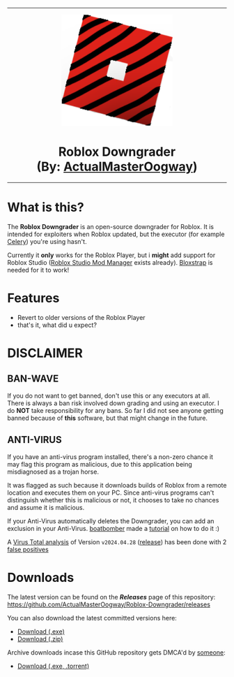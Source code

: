 <hr/>

<p align="center">
  <img width="256" height="256" src="https://raw.githubusercontent.com/ActualMasterOogway/Roblox-Downgrader/main/ProjectSrc/Assets/Images/Logo.png"><h1 align=center>Roblox Downgrader<br/>(By: <a href="https://discord.com/users/830031741225009203">ActualMasterOogway</a>)</h1>
  
</p>

<hr/>

# What is this?

The **Roblox Downgrader** is an open-source downgrader for Roblox. It is intended for exploiters when Roblox updated, but the executor (for example [Celery](https://celery.zip/)) you're using hasn't.

Currently it **only** works for the Roblox Player, but i **might** add support for Roblox Studio ([Roblox Studio Mod Manager](https://github.com/MaximumADHD/Roblox-Studio-Mod-Manager) exists already). <a href="https://github.com/pizzaboxer/bloxstrap/">Bloxstrap</a> is needed for it to work!

# Features
* Revert to older versions of the Roblox Player
* that's it, what did u expect?

# DISCLAIMER

## BAN-WAVE

If you do not want to get banned, don't use this or any executors at all. There is always a ban risk involved down grading and using an executor. I do **NOT** take responsibility for any bans. So far I did not see anyone getting banned because of **this** software, but that might change in the future.

## ANTI-VIRUS

If you have an anti-virus program installed, there's a non-zero chance it may flag this program as malicious, due to this application being misdiagnosed as a trojan horse.<br/>

It was flagged as such because it downloads builds of Roblox from a remote location and executes them on your PC. Since anti-virus programs can't distinguish whether this is malicious or not, it chooses to take no chances and assume it is malicious.<br/>

If your Anti-Virus automatically deletes the Downgrader, you can add an exclusion in your Anti-Virus. <a href="https://twitter.com/BoatbomberRBLX">boatbomber</a> made a <a href="https://twitter.com/BoatbomberRBLX/status/1347262909915738113">tutorial</a> on how to do it :)

A [Virus Total analysis](https://www.virustotal.com/gui/file/a5df226a516fdd4e00e8b49416f21700f307d22aa0aec5cbda1134a66a935d9e) of Version `v2024.04.28` ([release](https://github.com/ActualMasterOogway/Roblox-Downgrader/releases/tag/v2024.04.28)) has been done with 2 [false positives](https://en.wikipedia.org/wiki/Antivirus_software#Problems_caused_by_false_positives)

# Downloads

The latest version can be found on the ***Releases*** page of this repository:<br/>
https://github.com/ActualMasterOogway/Roblox-Downgrader/releases

You can also download the latest committed versions here:
* <a href="https://github.com/ActualMasterOogway/Roblox-Downgrader/raw/main/RobloxDowngrader.exe">Download (.exe)</a></h1>
* <a href="https://github.com/ActualMasterOogway/Roblox-Downgrader/archive/main.zip">Download (.zip)</a>

Archive downloads incase this GitHub repository gets DMCA'd by [someone](https://www.roblox.com/users/45638504/profile):
* <a href="https://archive.org/details/roblox-downgrader">Download (.exe, .torrent)</a></h1>

